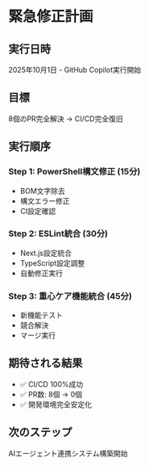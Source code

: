 # 緊急修正計画

## 実行日時
2025年10月1日 - GitHub Copilot実行開始

## 目標
8個のPR完全解決 → CI/CD完全復旧

## 実行順序

### Step 1: PowerShell構文修正 (15分)
- BOM文字除去
- 構文エラー修正
- CI設定確認

### Step 2: ESLint統合 (30分) 
- Next.js設定統合
- TypeScript設定調整
- 自動修正実行

### Step 3: 重心ケア機能統合 (45分)
- 新機能テスト
- 競合解決
- マージ実行

## 期待される結果
- ✅ CI/CD 100%成功
- ✅ PR数: 8個 → 0個
- ✅ 開発環境完全安定化

## 次のステップ
AIエージェント連携システム構築開始
